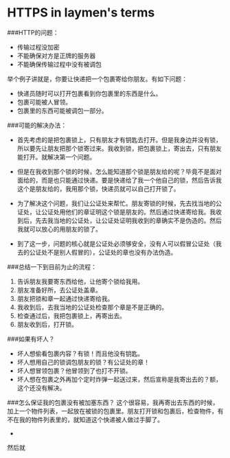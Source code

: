 HTTPS in laymen's terms
===

###HTTP的问题：
- 传输过程没加密
- 不能确保对方是正牌的服务器
- 不能确保传输过程中没有被调包

举个例子讲就是，你要让快递把一个包裹寄给你朋友。有如下问题：

- 快递员随时可以打开包裹看到你包裹里的东西是什么。
- 包裹可能被人冒领。
- 包裹里的东西可能被调包一部分。

###可能的解决办法：
- 首先考虑的是把包裹锁上，只有朋友才有钥匙去打开。但是我身边并没有锁，所以要先让朋友把那个锁寄过来。我收到锁，把包裹锁上，寄出去，只有朋友能打开。就解决第一个问题。

- 但是在我收到那个锁的时候，怎么能知道那个锁是朋友给的呢？毕竟不是面对面给的，而是也只能通过快递。要是快递给了我一个他自己的锁，然后告诉我这个是朋友给的，我用那个锁，快递员就可以自己打开锁了。

- 为了解决这个问题，我们让公证处来帮忙。朋友寄锁的时候，先去找当地的公证处，让公证处用他们的章证明这个锁是朋友的。然后通过快递寄给我。我收到后，先去我当地的公证处，让公证处证明我收到的章确实不是伪造的。然后我就可以放心的用朋友的锁了。

- 到了这一步，问题的核心就是公证处必须够安全，没有人可以假冒公证处（我去的公证处不是别人假冒的），公证处的章也没有办法伪造。

###总结一下到目前为止的流程：
1. 告诉朋友我要寄东西给他，让他寄个锁给我用。
2. 朋友准备好所，去公证处盖章。
3. 朋友把锁和章一起通过快递寄给我。
4. 我收到后，去我当地的公证处检查那个章是不是正确的。
5. 检查通过后，我把包裹锁上，再寄出去。
6. 朋友收到后，打开锁。

###如果有坏人？
- 坏人想偷看包裹内容？有锁！而且他没有钥匙。
- 坏人想用自己的锁调包朋友的锁？有公证处的章！
- 坏人想冒领包裹？他冒领到了也打不开锁。
- 坏人想在包裹之外再加个定时炸弹一起送过来，然后宣称是我寄出去的？额，这个还没有解决。

###怎么保证我的包裹没有被加塞东西？
这个很容易，我再寄出去东西的时候，加上一个物件列表，一起放在被锁的包裹里。朋友打开锁和包裹后，检查物件，有不在我的物件列表里的，就知道这个快递被人做过手脚了。




- 
然后就

